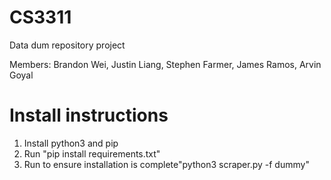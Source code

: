 # CS3311
Data dum repository project

Members: Brandon Wei, Justin Liang, Stephen Farmer, James Ramos, Arvin Goyal

# Install instructions

1. Install python3 and pip
2. Run "pip install requirements.txt"
3. Run to ensure installation is complete"python3 scraper.py -f dummy"